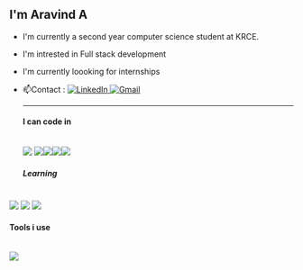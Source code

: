 ## I'm Aravind A
- I'm currently a second year computer science student at KRCE.
- I'm intrested in Full stack development
- I'm currently loooking for internships
- 📫Contact :
  <a href="https://www.linkedin.com/in/aravind-a-46647b274/">
     <img src="https://img.shields.io/badge/LinkedIn-0077B5?style=for-the-badge&logo=linkedin&logoColor=white" alt="LinkedIn">
   </a>
   <a href="mailto:aravindanandhan2005@gmail.com">
     <img src="https://img.shields.io/badge/Gmail-D14836?style=for-the-badge&logo=gmail&logoColor=white" alt="Gmail">
   </a>

   ---
  #### I can code in
  <br />  <img src="https://img.icons8.com/?size=100&id=13441&format=png&color=000000"> <img src="https://img.icons8.com/?size=100&id=13679&format=png&color=000000"><img src="https://img.icons8.com/?size=100&id=20909&format=png&color=000000"><img src="https://img.icons8.com/?size=100&id=21278&format=png&color=000000"><img src="https://img.icons8.com/?size=100&id=108784&format=png&color=000000">
  #####  Learning 
<br /> <img src="https://img.icons8.com/?size=100&id=123603&format=png&color=000000"> <img src="https://img.icons8.com/?size=100&id=54087&format=png&color=000000"> <img src="https://img.icons8.com/?size=100&id=9Gfx4Dfxl0JK&format=png&color=000000">
  #### Tools i use
<br /> <img src="https://img.icons8.com/?size=100&id=9OGIyU8hrxW5&format=png&color=000000">
  
